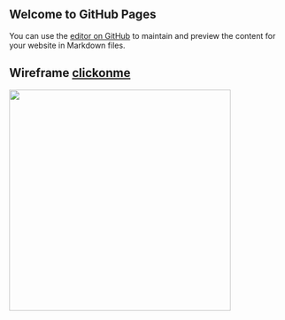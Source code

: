 ## Welcome to GitHub Pages

You can use the [editor on GitHub](https://github.com/TristanCopley/photoboard/edit/gh-pages/README.md) to maintain and preview the content for your website in Markdown files.

## Wireframe [clickonme](https://coggle.it/diagram/YjEkm-wvuAnxzc0g/t/photoboard-wireframe-1-1/33657e09ec3d1f306610c65f1fc4334932c7f5d4a7f296bc4e936ffd565bdf03)
<a href="#"><img src="https://user-images.githubusercontent.com/89225478/158898513-1f4ca061-a87e-453d-b154-ee2773777ede.png" width=400 length=200 /></a>
